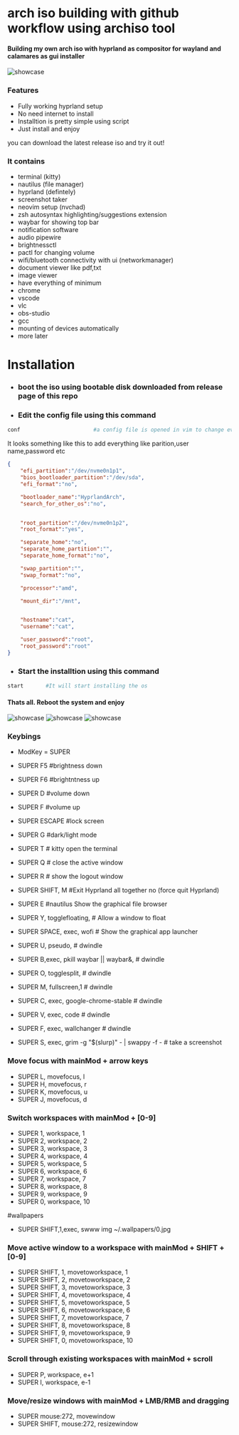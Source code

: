 # arch iso building with github workflow using archiso tool





#### Building my own arch iso with hyprland as compositor for wayland and calamares as gui installer


![showcase](wastes/demo.png)
### Features
- Fully working hyprland setup
- No need internet to install
- Installtion is pretty simple using script
- Just install and enjoy

you can download the latest release iso and try it out!

### It contains
- terminal (kitty)
- nautilus (file manager)
- hyprland (defintely)
- screenshot taker
- neovim setup (nvchad)
- zsh autosyntax highlighting/suggestions extension
- waybar for showing top bar
- notification software
- audio pipewire
- brightnessctl
- pactl for changing volume
- wifi/bluetooth connectivity with ui (networkmanager)
- document viewer like pdf,txt
- image viewer
- have everything of minimum
- chrome 
- vscode 
- vlc
- obs-studio
- gcc
- mounting of devices automatically
- more later


# Installation
-   ### boot the iso using bootable disk downloaded from release page of this repo

-   ### Edit the config file using this command
```bash
conf                       #a config file is opened in vim to change everything
```

It looks something like this to add everything like parition,user name,password etc

```json
{
    "efi_partition":"/dev/nvme0n1p1",
    "bios_bootloader_partition":"/dev/sda",
    "efi_format":"no",

    "bootloader_name":"HyprlandArch",
    "search_for_other_os":"no",


    "root_partition":"/dev/nvme0n1p2",
    "root_format":"yes",

    "separate_home":"no",
    "separate_home_partition":"",
    "separate_home_format":"no",

    "swap_partition":"",
    "swap_format":"no",

    "processor":"amd",

    "mount_dir":"/mnt",


    "hostname":"cat",
    "username":"cat",

    "user_password":"root",
    "root_password":"root"
}


```

-   ### Start the installtion using this command

```bash
start       #It will start installing the os
```
#### Thats all. Reboot the system and enjoy
![showcase](wastes/show.png)
![showcase](wastes/show2.png)
![showcase](wastes/show3.png)




### Keybings


- ModKey = SUPER


- SUPER F5  #brightness down
- SUPER F6   #brightntness up
- SUPER D #volume down
- SUPER F #volume up
- SUPER ESCAPE #lock screen
- SUPER G  #dark/light mode
- SUPER T # kitty open the terminal
- SUPER Q  # close the active window
- SUPER R  # show the logout window
- SUPER SHIFT, M  #Exit Hyprland all together no (force quit Hyprland)
- SUPER E  #nautilus Show the graphical file browser
- SUPER Y, togglefloating, # Allow a window to float
- SUPER SPACE, exec, wofi # Show the graphical app launcher
- SUPER U, pseudo, # dwindle
- SUPER B,exec, pkill waybar || waybar&, # dwindle
- SUPER O, togglesplit, # dwindle
- SUPER M, fullscreen,1 # dwindle
- SUPER C, exec, google-chrome-stable # dwindle
- SUPER V, exec, code  # dwindle
- SUPER F, exec, wallchanger  # dwindle
- SUPER S, exec, grim -g "$(slurp)" - | swappy -f - # take a screenshot

### Move focus with mainMod + arrow keys
- SUPER L, movefocus, l
- SUPER H, movefocus, r
- SUPER K, movefocus, u
- SUPER J, movefocus, d

### Switch workspaces with mainMod + [0-9]
- SUPER 1, workspace, 1
- SUPER 2, workspace, 2
- SUPER 3, workspace, 3
- SUPER 4, workspace, 4
- SUPER 5, workspace, 5
- SUPER 6, workspace, 6
- SUPER 7, workspace, 7
- SUPER 8, workspace, 8
- SUPER 9, workspace, 9
- SUPER 0, workspace, 10

#wallpapers
- SUPER SHIFT,1,exec, swww img ~/.wallpapers/0.jpg
### Move active window to a workspace with mainMod + SHIFT + [0-9]
- SUPER SHIFT, 1, movetoworkspace, 1
- SUPER SHIFT, 2, movetoworkspace, 2
- SUPER SHIFT, 3, movetoworkspace, 3
- SUPER SHIFT, 4, movetoworkspace, 4
- SUPER SHIFT, 5, movetoworkspace, 5
- SUPER SHIFT, 6, movetoworkspace, 6
- SUPER SHIFT, 7, movetoworkspace, 7
- SUPER SHIFT, 8, movetoworkspace, 8
- SUPER SHIFT, 9, movetoworkspace, 9
- SUPER SHIFT, 0, movetoworkspace, 10

### Scroll through existing workspaces with mainMod + scroll
- SUPER P, workspace, e+1
- SUPER I, workspace, e-1

### Move/resize windows with mainMod + LMB/RMB and dragging
- SUPER mouse:272, movewindow
- SUPER SHIFT, mouse:272, resizewindow



